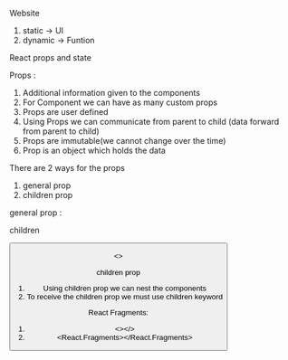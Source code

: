 Website

1. static -> UI
2. dynamic -> Funtion

React props and state

Props :

1. Additional information given to the components
2. For Component we can have as many custom props
3. Props are user defined
4. Using Props we can communicate from parent to child (data forward from parent to child)
5. Props are immutable(we cannot change over the time)
6. Prop is an object which holds the data

There are 2 ways for the props

1. general prop
2. children prop

general prop :

<ImageComponent  src="path"  width="" height=""  alt="">

children
</ImageComponent>

<Button   text="" backgroundColor="" height=""  width= "" textColor="" >

<>

children prop

1. Using children prop we can nest the components
2. To receive the children prop we must use children keyword

React Fragments:

1. <></>
2. <React.Fragments></React.Fragments>

